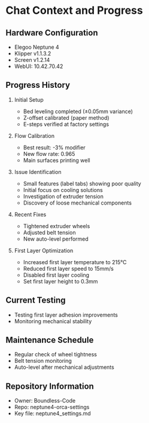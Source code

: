 # Chat Context and Progress

## Hardware Configuration
- Elegoo Neptune 4
- Klipper v1.1.3.2
- Screen v1.2.14
- WebUI: 10.42.70.42

## Progress History
1. Initial Setup
   - Bed leveling completed (±0.05mm variance)
   - Z-offset calibrated (paper method)
   - E-steps verified at factory settings

2. Flow Calibration
   - Best result: -3% modifier
   - New flow rate: 0.965
   - Main surfaces printing well

3. Issue Identification
   - Small features (label tabs) showing poor quality
   - Initial focus on cooling solutions
   - Investigation of extruder tension
   - Discovery of loose mechanical components

4. Recent Fixes
   - Tightened extruder wheels
   - Adjusted belt tension
   - New auto-level performed

5. First Layer Optimization
   - Increased first layer temperature to 215°C
   - Reduced first layer speed to 15mm/s
   - Disabled first layer cooling
   - Set first layer height to 0.3mm

## Current Testing
- Testing first layer adhesion improvements
- Monitoring mechanical stability

## Maintenance Schedule
- Regular check of wheel tightness
- Belt tension monitoring
- Auto-level after mechanical adjustments

## Repository Information
- Owner: Boundless-Code
- Repo: neptune4-orca-settings
- Key file: neptune4_settings.md
